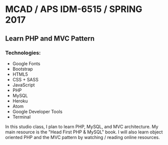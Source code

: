 # MCAD / APS IDM-6515 / SPRING 2017
## Learn PHP and MVC Pattern

### Technologies:
* Google Fonts
* Bootstrap
* HTML5
* CSS + SASS
* JavaScript
* PHP
* MySQL
* Heroku
* Atom
* Google Developer Tools
* Terminal

In this studio class, I plan to learn PHP, MySQL, and MVC architecture. My main resource is the "Head First PHP & MySQL" book. I will also learn object oriented PHP and the MVC pattern by watching / reading online resources.
